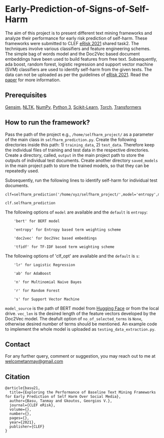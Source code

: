 # Early-Prediction-of-Signs-of-Self-Harm
The aim of this project is to present different text mining frameworks and analyze their performance for early risk prediction of self-harm. These frameworks were submitted to CLEF [eRisk 2021](https://erisk.irlab.org/2021/index.html) shared task2. The techniques involve various classifiers and feature engineering schemes. The simple bag of words model and the Doc2Vec based document embeddings have been used to build features from free text. Subsequently, ada boost, random forest, logistic regression and support vector machine (SVM) classifiers are used to identify self-harm from the given texts. The data can not be uploaded as per the guidelines of [eRisk 2021](https://erisk.irlab.org/2021/index.html). Read the [paper](http://ceur-ws.org/Vol-2936/paper-76.pdf) for more information.

## Prerequisites
[Gensim](https://github.com/RaRe-Technologies/gensim), [NLTK](https://www.nltk.org/install.html), [NumPy](https://numpy.org/install/), [Python 3](https://www.python.org/downloads/), [Scikit-Learn](https://scikit-learn.org/0.16/install.html), [Torch](https://pypi.org/project/torch/), [Transformers](https://pypi.org/project/transformers/)

## How to run the framework?

Pass the path of the project e.g., `/home/selfharm_project/` as a parameter of the main class in `selfharm_prediction.py`. Create the following directories inside this path: 1) `training_data`, 2) `test_data`. Therefore keep the individual files of training and test data in the respective directories. Create a directory, called, `output` in the main project path to store the outputs of individual test documents. Create another directory `saved_models` in the main project path to store the trained models, so that they can be repeatedly used. 

Subsequently, run the following lines to identify self-harm for individual test documents. 

```
clf=selfharm_prediction('/home/xyz/selfharm_project/',model='entropy',model_path='saved_models/entropy_svm/',clf_opt='s',no_of_selected_terms=3000,output_file='output/entropy_svm_phase11.json')
  
clf.selfharm_prediction
```

The following options of `model` are available and the `default` is `entropy`: 

        'bert' for BERT model

        'entropy' for Entropy based term weighting scheme

        'doc2vec' for Doc2Vec based embeddings 

        'tfidf' for TF-IDF based term weighting scheme 

The following options of 'clf_opt' are available and the `default` is `s`: 

        'lr' for Logistic Regression 

        'ab' for AdaBoost

        'n' for Multinomial Naive Bayes

        'r' for Random Forest

        's' for Support Vector Machine 

`model_source` is the path of BERT model from [Hugging Face](https://huggingface.co/models?search=bert-base-uncased) or from the local drive. `vec_len` is the desired length of the feature vectors developed by the Doc2Vec model. The deafult option of `no_of_selected_terms` is `None`, otherwise desired number of terms should be mentioned. An example code to implement the whole model is uploaded as `testing_data_extraction.py`. 

## Contact

For any further query, comment or suggestion, you may reach out to me at welcometanmay@gmail.com

## Citation
```
@article{basu21,
  title={Exploring the Performance of Baseline Text Mining Frameworks for Early Prediction of Self Harm Over Social Media},
  author={Basu, Tanmay and Gkoutos, Georgios V.},
  journal={CLEF eRisk},
  volume={},
  number={},
  pages={},
  year={2021},
  publisher={CLEF}
}
```

